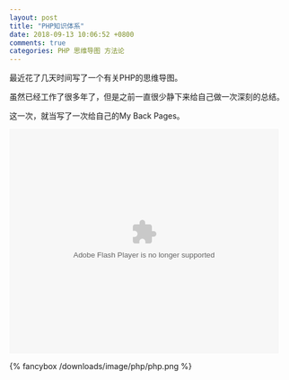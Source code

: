 ```yaml
---
layout: post
title: "PHP知识体系"
date: 2018-09-13 10:06:52 +0800
comments: true
categories: PHP 思维导图 方法论
---
```

最近花了几天时间写了一个有关PHP的思维导图。

<!-- more -->

虽然已经工作了很多年了，但是之前一直很少静下来给自己做一次深刻的总结。

这一次，就当写了一次给自己的My Back Pages。

<embed src='http://player.youku.com/player.php/sid/XMjUwMDU1MDc1Ng==/v.swf' allowFullScreen='true' quality='high' width='480' height='400' align='middle' allowScriptAccess='always' type='application/x-shockwave-flash'></embed>

{% fancybox /downloads/image/php/php.png %}
